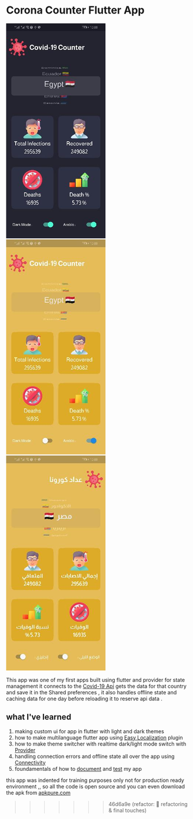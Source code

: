 # Corona Counter Flutter App
![enter image description here](assets/_screens/01.jpg)
![enter image description here](assets/_screens/02.jpg)
![enter image description here](assets/_screens/03.jpg)

This app was one of my first apps built using flutter and provider for state management 
it connects to the [Covid-19 Api](https://rapidapi.com/api-sports/api/covid-193/)
gets the data for that country and save it in the Shared preferences , it also handles offline state and caching data for one day before reloading it to reserve api data . 

## what I've learned

 1. making custom ui for app in flutter with light and dark themes 
 2. how to make multilanguage flutter app using [Easy Localization](https://pub.dev/packages/easy_localization) plugin 
 3. how to make theme switcher with realtime dark/light mode switch with [Provider](https://pub.dev/packages/provider)
 4. handling connection errors and offline state all over the app using [Connectivity](https://pub.dev/packages/connectivity)
 5. foundamentals of how to [document](https://dart.dev/guides/language/effective-dart/documentation) and [test](https://dart.dev/guides/testing) my app 

this app was indented for training purposes only not for production ready environment ,, so all the code is open source and you can even download the apk from [apkpure.com](https://apkpure.com/p/com.invign.corona)
>>>>>>> 46d6a9e (refactor: :art: refactoring & final touches)

